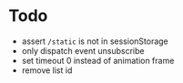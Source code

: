 # Todo

- assert `/static` is not in sessionStorage
- only dispatch event unsubscribe
- set timeout 0 instead of animation frame
- remove list id
